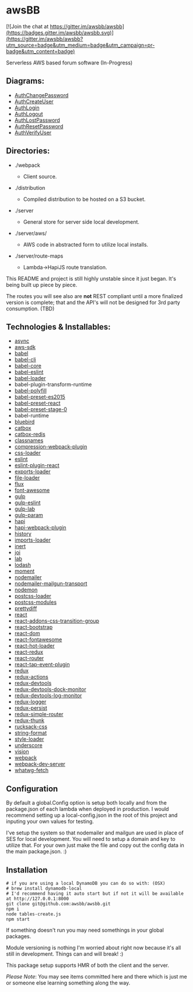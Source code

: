# awsBB
[![Join the chat at https://gitter.im/awsbb/awsbb](https://badges.gitter.im/awsbb/awsbb.svg)](https://gitter.im/awsbb/awsbb?utm_source=badge&utm_medium=badge&utm_campaign=pr-badge&utm_content=badge)

Serverless AWS based forum software (In-Progress)

## Diagrams:
- [AuthChangePassword](./diagrams/AUTHCHANGEPASSWORD.md)
- [AuthCreateUser](./diagrams/AUTHCREATEUSER.md)
- [AuthLogin](./diagrams/AUTHLOGIN.md)
- [AuthLogout](./diagrams/AUTHLOGOUT.md)
- [AuthLostPassword](./diagrams/AUTHLOSTPASSWORD.md)
- [AuthResetPassword](./diagrams/AUTHRESETPASSWORD.md)
- [AuthVerifyUser](./diagrams/AUTHVERIFYUSER.md)

## Directories:
- ./webpack
  - Client source.

- ./distribution
  - Compiled distribution to be hosted on a S3 bucket.

- ./server
  - General store for server side local development.

- ./server/aws/
  - AWS code in abstracted form to utilize local installs.

- ./server/route-maps
  - Lambda->HapiJS route translation.

This README and project is still highly unstable since it just began. It's being built up piece by piece.

The routes you will see also are **not** REST compliant until a more finalized version is complete; that and the API's will not be designed for 3rd party consumption. (TBD)

## Technologies & Installables:
- [async](https://github.com/caolan/async#readme)
- [aws-sdk](https://github.com/aws/aws-sdk-js)
- [babel](https://babeljs.io/)
- [babel-cli](https://babeljs.io/)
- [babel-core](https://babeljs.io/)
- [babel-eslint](https://github.com/babel/babel-eslint)
- [babel-loader](https://github.com/babel/babel-loader)
- babel-plugin-transform-runtime
- [babel-polyfill](https://babeljs.io/)
- [babel-preset-es2015](https://babeljs.io/)
- [babel-preset-react](https://babeljs.io/)
- [babel-preset-stage-0](https://babeljs.io/)
- babel-runtime
- [bluebird](https://github.com/petkaantonov/bluebird)
- [catbox](https://github.com/hapijs/catbox#readme)
- [catbox-redis](https://github.com/hapijs/catbox-redis#readme)
- [classnames](https://github.com/JedWatson/classnames#readme)
- [compression-webpack-plugin](http://github.com/webpack/compression-webpack-plugin)
- [css-loader](https://github.com/webpack/css-loader#readme)
- [eslint](http://eslint.org)
- [eslint-plugin-react](https://github.com/yannickcr/eslint-plugin-react)
- [exports-loader](https://github.com/webpack/exports-loader)
- [file-loader](https://github.com/webpack/file-loader)
- [flux](http://facebook.github.io/flux/)
- [font-awesome](http://fontawesome.io/)
- [gulp](http://gulpjs.com)
- [gulp-eslint](https://github.com/adametry/gulp-eslint#readme)
- [gulp-lab](https://github.com/otodockal/gulp-lab)
- [gulp-param](https://github.com/stoeffel/gulp-param)
- [hapi](http://hapijs.com)
- [hapi-webpack-plugin](https://github.com/SimonDegraeve/hapi-webpack-plugin)
- [history](https://github.com/rackt/history#readme)
- [imports-loader](https://github.com/webpack/imports-loader#readme)
- [inert](https://github.com/hapijs/inert#readme)
- [joi](https://github.com/hapijs/joi)
- [lab](https://github.com/hapijs/lab#readme)
- [lodash](https://lodash.com/)
- [moment](http://momentjs.com)
- [nodemailer](http://nodemailer.com/)
- [nodemailer-mailgun-transport](http://mailgun.com)
- [nodemon](http://nodemon.io)
- [postcss-loader](https://github.com/postcss/postcss-loader#readme)
- [postcss-modules](https://github.com/outpunk/postcss-modules#readme)
- [prettydiff](http://prettydiff.com/)
- [react](https://github.com/facebook/react/tree/master/npm-react)
- [react-addons-css-transition-group](https://github.com/facebook/react#readme)
- [react-bootstrap](http://react-bootstrap.github.io/)
- [react-dom](https://github.com/facebook/react/tree/master/npm-react-dom)
- [react-fontawesome](https://github.com/danawoodman/react-fontawesome#readme)
- [react-hot-loader](https://github.com/gaearon/react-hot-loader)
- [react-redux](https://github.com/gaearon/react-redux)
- [react-router](https://rackt.github.io/react-router/)
- [react-tap-event-plugin](http://facebook.github.io/react)
- [redux](http://rackt.github.io/redux)
- [redux-actions](https://github.com/acdlite/redux-actions)
- [redux-devtools](https://github.com/gaearon/redux-devtools)
- [redux-devtools-dock-monitor](https://github.com/gaearon/redux-devtools-dock-monitor)
- [redux-devtools-log-monitor](https://github.com/gaearon/redux-devtools-log-monitor)
- [redux-logger](https://github.com/fcomb/redux-logger#readme)
- [redux-persist](https://github.com/rt2zz/redux-persist)
- [redux-simple-router](https://github.com/rackt/redux-simple-router#readme)
- [redux-thunk](https://github.com/gaearon/redux-thunk)
- [rucksack-css](https://github.com/simplaio/rucksack)
- [string-format](https://github.com/davidchambers/string-format)
- [style-loader](https://github.com/webpack/style-loader#readme)
- [underscore](http://underscorejs.org)
- [vision](https://github.com/hapijs/vision#readme)
- [webpack](https://github.com/webpack/webpack)
- [webpack-dev-server](http://github.com/webpack/webpack-dev-server)
- [whatwg-fetch](https://github.com/github/fetch#readme)

## Configuration
By default a global.Config option is setup both locally and from the package.json of each lambda when deployed in production. I would recommend setting up a local-config.json in the root of this project and inputing your own values for testing.

I've setup the system so that nodemailer and mailgun are used in place of SES for local development. You will need to setup a domain and key to utilize that. For your own just make the file and copy out the config data in the main package.json. :)

## Installation

```shell
# if you are using a local DynamoDB you can do so with: (OSX)
# brew install dynamodb-local
# I'd recommend having it auto start but if not it will be available at http://127.0.0.1:8000
git clone git@github.com:awsbb/awsbb.git
npm i
node tables-create.js
npm start
```

If something doesn't run you may need somethings in your global packages.

Module versioning is nothing I'm worried about right now because it's all still in development. Things can and will break! :)

This package setup supports HMR of both the client and the server.

_Please Note_: You may see items committed here and there which is just me or someone else learning something along the way.
